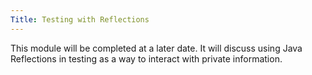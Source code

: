 ```yaml
---
Title: Testing with Reflections
---
```


This module will be completed at a later date. It will discuss using Java Reflections in testing as a way to interact with private information.